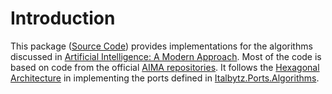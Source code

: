# Introduction

This package ([Source Code](https://github.com/Italbytz/nuget-adapters-algorithms-ai))
provides implementations for the algorithms discussed
in [Artificial Intelligence: A Modern Approach](http://aima.cs.berkeley.edu).
Most of the code is based on code from the
official [AIMA repositories](https://github.com/aimacode). It follows
the [Hexagonal Architecture](https://alistair.cockburn.us/hexagonal-architecture/)
in implementing the ports defined
in [Italbytz.Ports.Algorithms](https://github.com/Italbytz/nuget-ports-algorithms-ai).